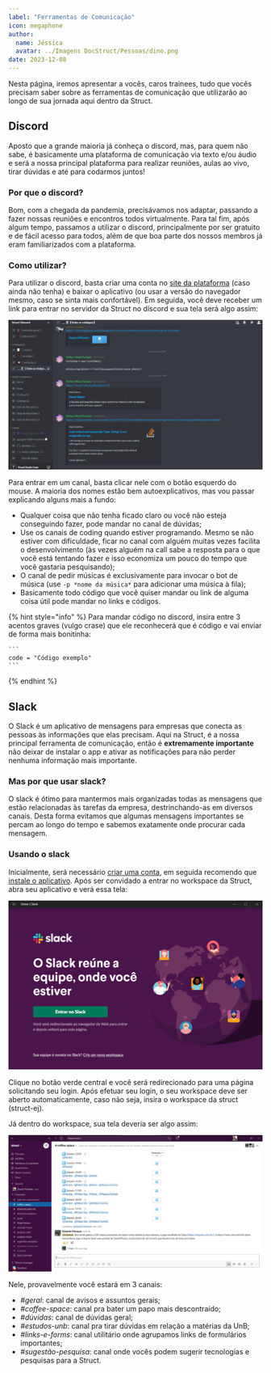 ```yaml
---
label: "Ferramentas de Comunicação"
icon: megaphone
author:
  name: Jéssica
  avatar: ../Imagens DocStruct/Pessoas/dino.png
date: 2023-12-08
---
```

Nesta página, iremos apresentar a vocês, caros trainees, tudo que vocês precisam saber sobre as ferramentas de comunicação que utilizarão ao longo de sua jornada aqui dentro da Struct.

## Discord

Aposto que a grande maioria já conheça o discord, mas, para quem não sabe, é basicamente uma plataforma de comunicação via texto e/ou áudio e será a nossa principal plataforma para realizar reuniões, aulas ao vivo, tirar dúvidas e até para codarmos juntos!

### Por que o discord?

Bom, com a chegada da pandemia, precisávamos nos adaptar, passando a fazer nossas reuniões e encontros todos virtualmente. Para tal fim, após algum tempo, passamos a utilizar o discord, principalmente por ser gratuito e de fácil acesso para todos, além de que boa parte dos nossos membros já eram familiarizados com a plataforma.

### Como utilizar?

Para utilizar o discord, basta criar uma conta no [site da plataforma](https://discord.com/) (caso ainda não tenha) e baixar o aplicativo (ou usar a versão do navegador mesmo, caso se sinta mais confortável). Em seguida, você deve receber um link para entrar no servidor da Struct no discord e sua tela será algo assim: 

![servidor da struct](../ImagensDocStruct/Trainee/discord.png)

Para entrar em um canal, basta clicar nele com o botão esquerdo do mouse. A maioria dos nomes estão bem autoexplicativos, mas vou passar explicando alguns mais a fundo:

- Qualquer coisa que não tenha ficado claro ou você não esteja conseguindo fazer, pode mandar no canal de dúvidas;
- Use os canais de coding quando estiver programando. Mesmo se não estiver com dificuldade, ficar no canal com alguém muitas vezes facilita o desenvolvimento (às vezes alguém na call sabe a resposta para o que você está tentando fazer e isso economiza um pouco do tempo que você gastaria pesquisando);
- O canal de pedir músicas é exclusivamente para invocar o bot de música (use `-p *nome da música*` para adicionar uma música à fila);
- Basicamente todo código que você quiser mandar ou link de alguma coisa útil pode mandar no links e códigos.

{% hint style="info" %}
Para mandar código no discord, insira entre 3 acentos graves (vulgo crase) que ele reconhecerá que é código e vai enviar de forma mais bonitinha:

```` 
```
code = "Código exemplo"
```
````
{% endhint %}

## Slack

O Slack é um aplicativo de mensagens para empresas que conecta as pessoas às informações que elas precisam. Aqui na Struct, é a nossa principal ferramenta de comunicação, então é **extremamente importante** não deixar de instalar o app e ativar as notificações para não perder nenhuma informação mais importante.

### Mas por que usar slack?

O slack é ótimo para mantermos mais organizadas todas as mensagens que estão relacionadas às tarefas da empresa, destrinchando-as em diversos canais. Desta forma evitamos que algumas mensagens importantes se percam ao longo do tempo e sabemos exatamente onde procurar cada mensagem.

### Usando o slack

Inicialmente, será necessário [criar uma conta](https://app.slack.com/ssb/get-started?ssb_vid=.e0xa6ly5iuia7euzkvar9s9ty&ssb_instance_id=dfc3cfac-fa9b-58d4-a24c-3daf75e1b4f5&v=4.18.0#/create), em seguida recomendo que [instale o aplicativo](https://slack.com/intl/pt-br/downloads/windows). Após ser convidado a entrar no workspace da Struct, abra seu aplicativo e verá essa tela:

![Slack welcome screen](../ImagensDocStruct/Trainee/slack-init.png)

Clique no botão verde central e você será redirecionado para uma página solicitando seu login. Após efetuar seu login, o seu workspace deve ser aberto automaticamente, caso não seja, insira o workspace da struct (struct-ej).

Já dentro do workspace, sua tela deveria ser algo assim:

![Slack](../ImagensDocStruct/Trainee/slack.png)

Nele, provavelmente você estará em 3 canais: 
- *#geral*: canal de avisos e assuntos gerais;
- *#coffee-space*: canal pra bater um papo mais descontraído;
- *#dúvidas*: canal de dúvidas geral;
- *#estudos-unb*: canal pra tirar dúvidas em relação a matérias da UnB;
- *#links-e-forms*: canal utilitário onde agrupamos links de formulários importantes;
- *#sugestão-pesquisa*: canal onde vocês podem sugerir tecnologias e pesquisas para a Struct.